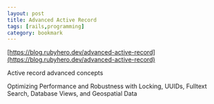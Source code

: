 ```yaml
---
layout: post
title: Advanced Active Record
tags: [rails,programming]
category: bookmark
---
```


[https://blog.rubyhero.dev/advanced-active-record](https://blog.rubyhero.dev/advanced-active-record)


Active record advanced concepts

Optimizing Performance and Robustness with Locking, UUIDs, Fulltext Search, Database Views, and Geospatial Data
